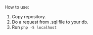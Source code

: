 How to use:
1. Copy repository.
2. Do a request from .sql file to your db.
3. Run `php -S localhost`